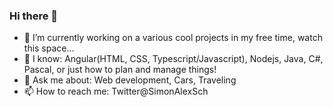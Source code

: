 ### Hi there 👋

- 🔭 I’m currently working on a various cool projects in my free time, watch this space...
- 🌱 I know: Angular(HTML, CSS, Typescript/Javascript), Nodejs, Java, C#, Pascal, or just how to plan and manage things!     
- 💬 Ask me about: Web development, Cars, Traveling 
- 📫 How to reach me: Twitter@SimonAlexSch
